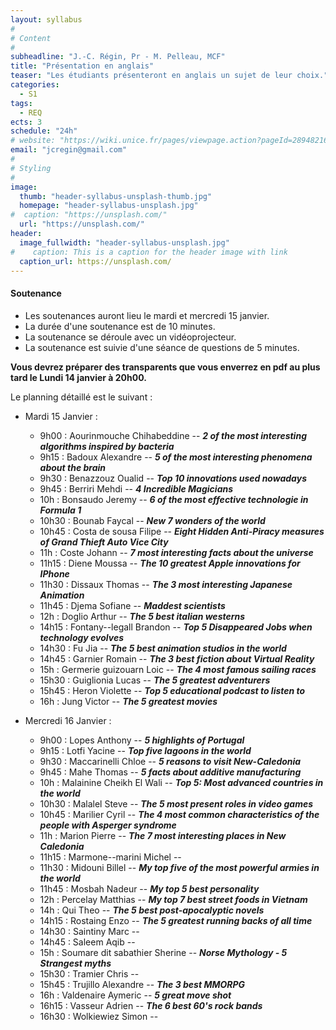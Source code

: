 ```yaml
---
layout: syllabus
#
# Content
#
subheadline: "J.-C. Régin, Pr - M. Pelleau, MCF"
title: "Présentation en anglais"
teaser: "Les étudiants présenteront en anglais un sujet de leur choix."
categories:
  - S1
tags:
  - REQ
ects: 3
schedule: "24h"
# website: "https://wiki.unice.fr/pages/viewpage.action?pageId=289482168"
email: "jcregin@gmail.com"
#
# Styling
#
image:
  thumb: "header-syllabus-unsplash-thumb.jpg"
  homepage: "header-syllabus-unsplash.jpg"
#  caption: "https://unsplash.com/"
  url: "https://unsplash.com/"
header:
  image_fullwidth: "header-syllabus-unsplash.jpg"
#    caption: This is a caption for the header image with link
  caption_url: https://unsplash.com/  
---
```


#### Soutenance ####

- Les soutenances auront lieu le mardi et mercredi 15 janvier.
- La durée d'une soutenance est de 10 minutes.
- La soutenance se déroule avec un vidéoprojecteur.
- La soutenance est suivie d'une séance de questions de 5 minutes.

**Vous devrez préparer des transparents que vous enverrez en pdf au plus tard le Lundi 14 janvier à 20h00.**


Le planning détaillé est le suivant :
 - Mardi 15 Janvier :
    - 9h00 : Aourinmouche Chihabeddine -- ***2 of the most interesting algorithms inspired by bacteria***
    - 9h15 : Badoux Alexandre -- ***5 of the most interesting phenomena about the brain***
    - 9h30 : Benazzouz Oualid -- ***Top 10 innovations used nowadays***
    - 9h45 : Berriri Mehdi -- ***4 Incredible Magicians***
    - 10h : Bonsaudo Jeremy -- ***6 of the most effective technologie in Formula 1***
   - 10h30 : Bounab Faycal -- ***New 7 wonders of the world***
    - 10h45 : Costa de sousa Filipe -- ***Eight Hidden Anti-Piracy measures of Grand Thieft Auto Vice City***
    - 11h : Coste Johann -- ***7 most interesting facts about the universe***
    - 11h15 : Diene Moussa -- ***The 10 greatest Apple innovations for IPhone***
    - 11h30 : Dissaux Thomas -- ***The 3 most interesting Japanese Animation***
    - 11h45 : Djema Sofiane -- ***Maddest scientists***
    - 12h : Doglio Arthur -- ***The 5 best italian westerns***
    <!-- 14h : El amrani Ouadie -->
    - 14h15 : Fontany--legall Brandon -- ***Top 5 Disappeared Jobs when technology evolves***
    - 14h30 : Fu Jia -- ***The 5 best animation studios in the world***
    - 14h45 : Garnier Romain -- ***The 3 best fiction about Virtual Reality***
    - 15h : Germerie guizouarn Loic -- ***The 4 most famous sailing races***
    - 15h30 : Guiglionia Lucas -- ***The 5 greatest adventurers***
    - 15h45 : Heron Violette -- ***Top 5 educational podcast to listen to***
    - 16h : Jung Victor -- ***The 5 greatest movies***
    <!-- 16h15 : Kiani Hamed --
    - 16h30 : Lahcene Sofiane -->

  - Mercredi 16 Janvier :
    - 9h00 : Lopes Anthony -- ***5 highlights of Portugal***
    - 9h15 : Lotfi Yacine -- ***Top five lagoons in the world***
    - 9h30 : Maccarinelli Chloe -- ***5 reasons to visit New-Caledonia***
    - 9h45 : Mahe Thomas -- ***5 facts about additive manufacturing***
    - 10h : Malainine Cheikh El Wali -- ***Top 5: Most advanced countries in the world***
    - 10h30 : Malalel Steve -- ***The 5 most present roles in video games***
    - 10h45 : Marilier Cyril -- ***The 4 most common characteristics of the people with Asperger syndrome***
    - 11h : Marion Pierre -- ***The 7 most interesting places in New Caledonia***
    - 11h15 : Marmone--marini Michel --
    - 11h30 : Midouni Billel -- ***My top five of the most powerful armies in the world***
    - 11h45 : Mosbah Nadeur -- ***My top 5 best personality***
    - 12h : Percelay Matthias -- ***My top 7 best street foods in Vietnam***
    - 14h : Qui Theo -- ***The 5 best post-apocalyptic novels***
    - 14h15 : Rostaing Enzo -- ***The 5 greatest running backs of all time***
    - 14h30 : Saintiny Marc --
    - 14h45 : Saleem Aqib --
    - 15h : Soumare dit sabathier Sherine -- ***Norse Mythology - 5 Strangest myths***
    - 15h30 : Tramier Chris --
    - 15h45 : Trujillo Alexandre -- ***The 3 best MMORPG***
    - 16h : Valdenaire Aymeric -- ***5 great move shot***
    - 16h15 : Vasseur Adrien -- ***The 6 best 60's rock bands***
    - 16h30 : Wolkiewiez Simon --


